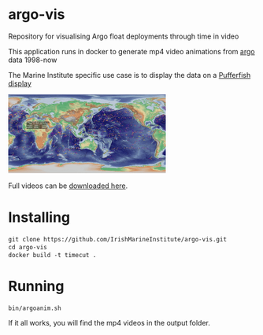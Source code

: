 # argo-vis
Repository for visualising Argo float deployments through time in video

This application runs in docker to generate mp4 video animations from [argo](http://www.argo.ucsd.edu/) data 1998-now

The Marine Institute specific use case is to display the data on a [Pufferfish display](https://pufferfishdisplays.com/)

![alt text](example.gif "Example")

Full videos can be [downloaded here](http://spiddal.marine.ie/argos/).

# Installing

```shell
git clone https://github.com/IrishMarineInstitute/argo-vis.git
cd argo-vis
docker build -t timecut .
```

# Running
```
bin/argoanim.sh
```

If it all works, you will find the mp4 videos in the output folder.
